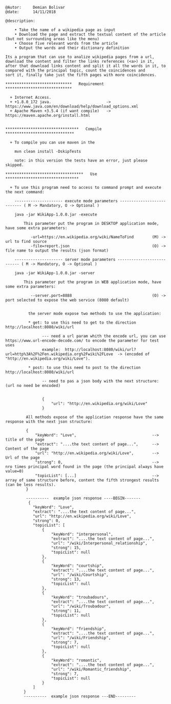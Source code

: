 	@Autor: 	Demian Bolivar
	@date: 		14/11/2018
	
	@description: 
	
		• Take the name of a wikipedia page as input
		• Download the page and extract the textual content of the article (but not surrounding areas like the menu)
		• Choose five relevant words from the article
		• Output the words and their dictionary definition
	
	Its a program that can use to analize wikipedia pages from a url, download the content and filter the links references (<a>) in it, 
	after that download links content and split it all the words in it, to compared with the principal topic, count the coincidences and 
	sort it, finally take just the fifth pages with more coincidences.
	
	*****************************   Requirement   *****************************
	
	  + Internet Access.
	  + +1.8.0_172 java. 						-> https://www.java.com/en/download/help/download_options.xml
	  + Apache Maven +3.5.4 (if want compile) 	-> https://maven.apache.org/install.html
	  
	  
	********************************   Compile   ******************************
	
	  + To compile you can use maven in the 
	
		mvn clean install -DskipTests
		
		note: in this version the tests have an error, just please skipped.  
	  
	**********************************   Use   ********************************
	
	  + To use this program need to access to command prompt and execute the next command:
	  
	  	--------------------- execute mode parameters --------------------------- ( M -> Mandatory, O -> Optional )
	  	
	  	java -jar WikiApp-1.0.0.jar -execute
		 
		 	This parameter put the program in DESKTOP application mode, have some extra parameters:
		
			   -url=https://en.wikipedia.org/wiki/NameToFind 		(M) -> url to find source 
			   -file=report.json							 		(O) -> file name to output the results (json format)
			   
		--------------------- server mode parameters --------------------------- ( M -> Mandatory, O -> Optional )
			   
	    java -jar WikiApp-1.0.0.jar -server
	    
	    	This parameter put the program in WEB application mode, have some extra parameters:
	
			   --server.port=8888 									(O) -> port selected to expose the web service (8080 default) 
			  
			  
			  the server mode expose two methods to use the application:
			  
			  * get: to use this need to get to the direction http://localhost:8080/wiki/url
			  		
			  		--- need a url param whith the encode url, you can use https://www.url-encode-decode.com/ to encode the parameter for test uses
			  		example:  http://localhost:8080/wiki/url?url=http%3A%2F%2Fen.wikipedia.org%2Fwiki%2FLove  -> (encoded of "http://en.wikipedia.org/wiki/Love").
			  		
		  	  * post: to use this need to post to the direction http://localhost:8080/wiki/url	
		  	  
		  	  		-- need to pas a json body with the next structure: (url no need be encoded)
		  	  		
		  	  		
		  	  		{
					    "url": "http://en.wikipedia.org/wiki/Love"
					}  
			  
	   		 All methods expose of the application response have the same response with the next json structure:
	   		 
	   		 {
				 "keyWord": "Love", 								--> title of the page
			     "extract": "....the text content of page...", 		--> Content of the page
			     "url": "http://en.wikipedia.org/wiki/Love", 		--> Url of the page
			     "strong": 0,										--> nro times principal word found in the page (the principal always have value=0)
			     "topicList": [...] 								--> array of same structure before, content the fifth strongest results (can be less results).
		     }
		    
	   		 ----------  example json response ----BEGIN-------
			  {
			    "keyWord": "Love",
			    "extract": "....the text content of page...",
			    "url": "http://en.wikipedia.org/wiki/Love",
			    "strong": 0,
			    "topicList": [
			        {
			            "keyWord": "interpersonal",
			            "extract": "....the text content of page...",
			            "url": "/wiki/Interpersonal_relationship",
			            "strong": 15,
			            "topicList": null
			        },
			        {
			            "keyWord": "courtship",
			            "extract": "....the text content of page...",
			            "url": "/wiki/Courtship",
			            "strong": 13,
			            "topicList": null
			        },
			        {
			            "keyWord": "troubadours",
			            "extract": "....the text content of page...",
			            "url": "/wiki/Troubadour",
			            "strong": 11,
			            "topicList": null
			        },
			        {
			            "keyWord": "friendship",
			            "extract": "....the text content of page...",
			            "url": "/wiki/Friendship",
			            "strong": 7,
			            "topicList": null
			        },
			        {
			            "keyWord": "romantic",
			            "extract": "....the text content of page...",
			            "url": "/wiki/Romantic_friendship",
			            "strong": 7,
			            "topicList": null
			        }
			    ]
			}
			----------  example json response ---END---------
			  
			  
			  